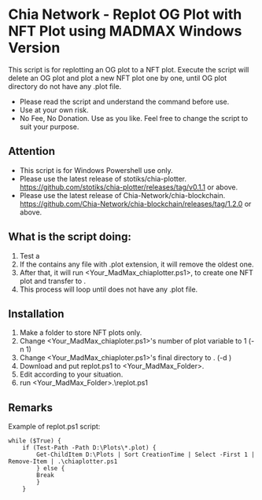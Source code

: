 # Chia Network - Replot OG Plot with NFT Plot using MADMAX Windows Version

This script is for replotting an OG plot to a NFT plot.
Execute the script will delete an OG plot and plot a new NFT plot one by one, until OG plot directory do not have any .plot file.
- Please read the script and understand the command before use.
- Use at your own risk.
- No Fee, No Donation.  Use as you like. Feel free to change the script to suit your purpose. 

## Attention
- This script is for Windows Powershell use only.
- Please use the latest release of stotiks/chia-plotter. https://github.com/stotiks/chia-plotter/releases/tag/v0.1.1 or above.
- Please use the latest release of Chia-Network/chia-blockchain. https://github.com/Chia-Network/chia-blockchain/releases/tag/1.2.0 or above.

## What is the script doing:
1. Test a <OG Plots Directory> 
2. If the <OG Plots Directory> contains any file with .plot extension, it will remove the oldest one.
3. After that, it will run <Your_MadMax_chiaplotter.ps1>, to create one NFT plot and transfer to <Your NFT Plots Directory>.
4. This process will loop until <OG Plots Directory> does not have any .plot file.

## Installation
1. Make a folder to store NFT plots only. <Your NFT Plots Directory>
2. Change <Your_MadMax_chiaploter.ps1>'s number of plot variable to 1 (-n 1)
3. Change <Your_MadMax_chiaploter.ps1>'s final directory to <Your NFT Plots Directory>. (-d <Your NFT Plots Directory>)   
4. Download and put replot.ps1 to <Your_MadMax_Folder>.
5. Edit <OG Plots Directory> according to your situation.
6. run <Your_MadMax_Folder>.\replot.ps1

## Remarks
Example of replot.ps1 script:

    while ($True) {
        if (Test-Path -Path D:\Plots\*.plot) {
            Get-ChildItem D:\Plots | Sort CreationTime | Select -First 1 | Remove-Item | .\chiaplotter.ps1
            } else {
            Break
            }
        }
